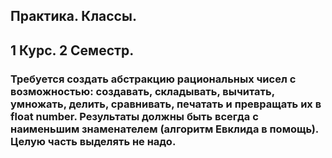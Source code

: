 ## Практика. Классы.
## 1 Курс. 2 Семестр.
### Требуется создать абстракцию рациональных чисел с возможностью: создавать, складывать, вычитать, умножать, делить, сравнивать, печатать и превращать их в float number. Результаты должны быть всегда с наименьшим знаменателем (алгоритм Евклида в помощь). Целую часть выделять не надо.